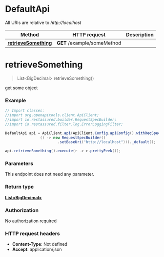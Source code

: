 # DefaultApi

All URIs are relative to *http://localhost*

| Method | HTTP request | Description |
|------------- | ------------- | -------------|
| [**retrieveSomething**](DefaultApi.md#retrieveSomething) | **GET** /example/someMethod |  |


<a id="retrieveSomething"></a>
# **retrieveSomething**
> List&lt;BigDecimal&gt; retrieveSomething()



get some object

### Example
```java
// Import classes:
//import org.openapitools.client.ApiClient;
//import io.restassured.builder.RequestSpecBuilder;
//import io.restassured.filter.log.ErrorLoggingFilter;

DefaultApi api = ApiClient.api(ApiClient.Config.apiConfig().withReqSpecSupplier(
                () -> new RequestSpecBuilder()
                        .setBaseUri("http://localhost")))._default();

api.retrieveSomething().execute(r -> r.prettyPeek());
```

### Parameters
This endpoint does not need any parameter.

### Return type

[**List&lt;BigDecimal&gt;**](BigDecimal.md)

### Authorization

No authorization required

### HTTP request headers

 - **Content-Type**: Not defined
 - **Accept**: application/json

